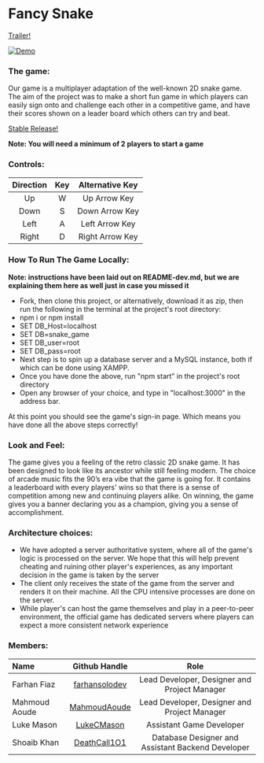 # Fancy Snake

[Trailer!](https://youtu.be/46E2y9QZu5w)

[![Demo](https://i.imgur.com/R3WkhuK.gif)](https://www.youtube.com/watch?v=46E2y9QZu5w "Check out our trailer :)")

### The game:

Our game is a multiplayer adaptation of the well-known 2D snake game. The aim of the project was to make a short fun game in which players can easily sign onto and challenge each other in a competitive game, and have their scores shown on a leader board which others can try and beat.

[Stable Release!](https://fancy-snake-game.herokuapp.com)

**Note: You will need a minimum of 2 players to start a game**

### Controls:

| Direction | Key | Alternative Key |
| :-------: | :-: | :-------------: |
|    Up     |  W  |  Up Arrow Key   |
|   Down    |  S  | Down Arrow Key  |
|   Left    |  A  | Left Arrow Key  |
|   Right   |  D  | Right Arrow Key |

### How To Run The Game Locally:

**Note: instructions have been laid out on README-dev.md, but we are explaining them here as well just in case you missed it**

-   Fork, then clone this project, or alternatively, download it as zip, then run the following in the terminal at the project's root directory:
-   npm i or npm install
-   SET DB_Host=localhost
-   SET DB=snake_game
-   SET DB_user=root
-   SET DB_pass=root
-   Next step is to spin up a database server and a MySQL instance, both if which can be done using XAMPP.
-   Once you have done the above, run "npm start" in the project's root directory
-   Open any browser of your choice, and type in "localhost:3000" in the address bar.

At this point you should see the game's sign-in page. Which means you have done all the above steps correctly!

### Look and Feel:

The game gives you a feeling of the retro classic 2D snake game. It has been designed to look like its ancestor while still feeling modern. The choice of arcade music fits the 90’s era vibe that the game is going for. It contains a leaderboard with every players' wins so that there is a sense of competition among new and continuing players alike. On winning, the game gives you a banner declaring you as a champion, giving you a sense of accomplishment.

### Architecture choices:

-   We have adopted a server authoritative system, where all of the game's logic is processed on the server. We hope that this will help prevent cheating and ruining other player's experiences, as any important decision in the game is taken by the server
-   The client only receives the state of the game from the server and renders it on their machine. All the CPU intensive processes are done
    on the server.
-   While player's can host the game themselves and play in a peer-to-peer environment, the official game has dedicated servers where players can expect a more consistent network experience

### Members:

| Name          | Github Handle |                       Role                        |
| :------------ | :---------: | :-----------------------------------------------: |
| Farhan Fiaz   |    [farhansolodev](https://github.com/farhansolodev)     |        Lead Developer, Designer and Project Manager         |
| Mahmoud Aoude |    [MahmoudAoude](https://github.com/MahmoudAoude)       |        Lead Developer, Designer and Project Manager         |
| Luke Mason    |    [LukeCMason](https://github.com/LukeCMason)           |             Assistant Game Developer              |
| Shoaib Khan   |    [DeathCall1O1](https://github.com/DeathCall1O1)       | Database Designer and Assistant Backend Developer |
